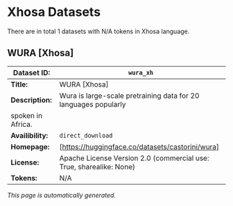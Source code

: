 # Xhosa Datasets

There are in total 1 datasets with N/A tokens in Xhosa language.

## WURA [Xhosa]

| **Dataset ID:**       | `wura_xh`       |
|-----------------------|-----------------------|
| **Title:**            | WURA [Xhosa]            |
| **Description:**      | Wura is large-scale pretraining data for 20 languages popularly
        spoken in Africa.      |
| **Availibility:**     | `direct_download`     |
| **Homepage:**         | [https://huggingface.co/datasets/castorini/wura]         |
| **License:**          | Apache License Version 2.0 (commercial use: True, sharealike: None)          |
| **Tokens:** | N/A |



*This page is automatically generated.*

